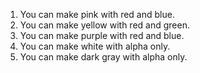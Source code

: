 1. You can make pink with red and blue.
2. You can make yellow with red and green.
3. You can make purple with red and blue.
4. You can make white with alpha only.
5. You can make dark gray with alpha only.